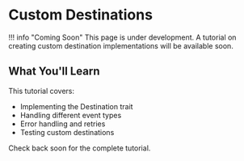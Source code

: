 # Custom Destinations

!!! info "Coming Soon"
    This page is under development. A tutorial on creating custom destination implementations will be available soon.

## What You'll Learn

This tutorial covers:
- Implementing the Destination trait
- Handling different event types
- Error handling and retries
- Testing custom destinations

Check back soon for the complete tutorial.